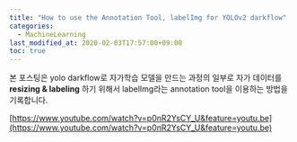 ```yaml
---
title: "How to use the Annotation Tool, labelImg for YOLOv2 darkflow"
categories: 
  - MachineLearning
last_modified_at: 2020-02-03T17:57:00+09:00
toc: true
---
```


본 포스팅은 yolo darkflow로 자가학습 모델을 만드는 과정의 일부로 자가 데이터를 **resizing & labeling** 하기 위해서 labelImg라는 annotation tool을 이용하는 방법을 기록합니다.<br/>

[https://www.youtube.com/watch?v=p0nR2YsCY_U&feature=youtu.be](https://www.youtube.com/watch?v=p0nR2YsCY_U&feature=youtu.be)